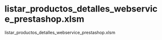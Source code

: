 # listar_productos_detalles_webservice_prestashop.xlsm
listar_productos_detalles_webservice_prestashop.xlsm
